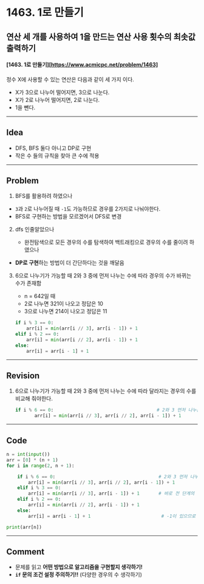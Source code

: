 # 1463. 1로 만들기

## 연산 세 개를 사용하여 1을 만드는 연산 사용 횟수의 최솟값 출력하기

#### [1463. 1로 만들기][https://www.acmicpc.net/problem/1463]

정수 X에 사용할 수 있는 연산은 다음과 같이 세 가지 이다.

- X가 3으로 나누어 떨어지면, 3으로 나눈다.
- X가 2로 나누어 떨어지면, 2로 나눈다.
- 1을 뺀다.

---

## Idea

- DFS, BFS 둘다 아니고 DP로 구현
- 작은 수 들의 규칙을 찾아 큰 수에 적용

---

## Problem

1.  BFS를 활용하려 하였으나
   - `3`과 `2`로 나누어질 때 `-1`도 가능하므로 경우를 2가지로 나눠야한다.
   - BFS로 구현하는 방법을 모르겠어서 DFS로 변경
   
2.  dfs 인줄알았으나

    - 완전탐색으로 모든 경우의 수를 탐색하여 백트래킹으로 경우의 수를 줄이려 하였으나
- **DP로 구현**하는 방법이 더 간단하다는 것을 깨달음
  
3.  6으로 나누기가 가능할 때 2와 3 중에 먼저 나누는 수에 따라 경우의 수가 바뀌는 수가 존재함

    - n = 642일 때 
    - 2로 나누면 321이 나오고 정답은 10
    - 3으로 나누면 214이 나오고 정답은 11

    ```python
    if i % 3 == 0:
        arr[i] = min(arr[i // 3], arr[i - 1]) + 1  
    elif i % 2 == 0:
        arr[i] = min(arr[i // 2], arr[i - 1]) + 1    
    else:
        arr[i] = arr[i - 1] + 1  
    ```


---

## Revision

1. 6으로 나누기가 가능할 때 2와 3 중에 먼저 나누는 수에 따라 달라지는 경우의 수를 비교해 줘야한다.

   ```python
   if i % 6 == 0:                                      # 2와 3 먼저 나누는 수에 따라 경우의 수가 바뀜
          arr[i] = min(arr[i // 3], arr[i // 2], arr[i - 1]) + 1
   ```


---

## Code

```python
n = int(input())
arr = [0] * (n + 1)
for i in range(2, n + 1):

    if i % 6 == 0:                                      # 2와 3 먼저 나누는 수에 따라 경우의 수가 바뀜
        arr[i] = min(arr[i // 3], arr[i // 2], arr[i - 1]) + 1
    elif i % 3 == 0:
        arr[i] = min(arr[i // 3], arr[i - 1]) + 1       # 바로 전 단계의 경우의 수와 나누기를 하고 난 뒤 나온 수의 경우의 수를 비교 해야한다.
    elif i % 2 == 0:
        arr[i] = min(arr[i // 2], arr[i - 1]) + 1
    else:
        arr[i] = arr[i - 1] + 1                          # -1이 있으므로 바로 전 단계에서 +1을 한 경우의 수

print(arr[n])
```

---

## Comment

- 문제를 읽고 **어떤 방법으로 알고리즘을 구현할지 생각하기!**
- **`if` 문의 조건 설정 주의하기!!** (다양한 경우의 수 생각하기)
